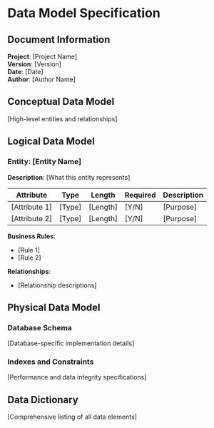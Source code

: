 # Data Model Specification

## Document Information
**Project**: [Project Name]  
**Version**: [Version]  
**Date**: [Date]  
**Author**: [Author Name]

## Conceptual Data Model
[High-level entities and relationships]

## Logical Data Model

### Entity: [Entity Name]
**Description**: [What this entity represents]

| Attribute | Type | Length | Required | Description |
|-----------|------|--------|----------|-------------|
| [Attribute 1] | [Type] | [Length] | [Y/N] | [Purpose] |
| [Attribute 2] | [Type] | [Length] | [Y/N] | [Purpose] |

**Business Rules**:
- [Rule 1]
- [Rule 2]

**Relationships**:
- [Relationship descriptions]

## Physical Data Model

### Database Schema
[Database-specific implementation details]

### Indexes and Constraints
[Performance and data integrity specifications]

## Data Dictionary
[Comprehensive listing of all data elements]
